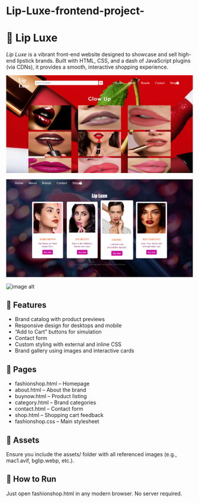 # Lip-Luxe-frontend-project-
# 💄 Lip Luxe

*Lip Luxe* is a vibrant front-end website designed to showcase and sell high-end lipstick brands. Built with HTML, CSS, and a dash of JavaScript plugins (via CDNs), it provides a smooth, interactive shopping experience.


![image alt](https://github.com/Pavithra8S/Lip-Luxe-frontend-project-/blob/main/assets/ls1.png)



![image alt](https://github.com/Pavithra8S/Lip-Luxe-frontend-project-/blob/main/assets/ls2.png)




![image alt](https://github.com/Pavithra8S/Lip-Luxe-frontend-project-/blob/main/assets/ls3.png)

## 🌟 Features

- Brand catalog with product previews
- Responsive design for desktops and mobile
- “Add to Cart” buttons for simulation
- Contact form
- Custom styling with external and inline CSS
- Brand gallery using images and interactive cards

## 📁 Pages

- fashionshop.html – Homepage
- about.html – About the brand
- buynow.html – Product listing
- category.html – Brand categories
- contact.html – Contact form
- shop.html – Shopping cart feedback
- fashionshop.css – Main stylesheet

## 📸 Assets
Ensure you include the assets/ folder with all referenced images (e.g., mac1.avif, bglip.webp, etc.).

## 🚀 How to Run

Just open fashionshop.html in any modern browser. No server required.
